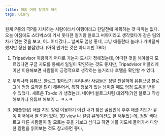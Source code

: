 ```yaml
---
title: 해외 여행 찰지게 하기
tags: Diary
---
```


원체 P중의 극P를 자처하는 사람이라서 여행이라고 한달전에 계획하는 것 따위는 없다. 오늘 아침에도 스타벅스에 가서 못다한 일기랑 블로그 써야지라고 생각했다가 같은 팀의 차가 없는 것을 보고, 어.. 어디갔나... 날씨도 엄청 좋네, 그냥 애틀란타 놀러나 가버릴까 했지만 정신 붙잡았다. (아직 안가는 것은 아니지만 TBD)

1. Tripadvisor 이용하기
 어디로 가는지 도시가 정해졌는데, 어떠한 것을 해야할지 모르겠다면 구글 지도를 통해서 일일이 확인하는 것도 좋지만, Tripadvisor 어플리케이션 이용해보면 사람들이 긍정적으로 생각하는 놀거리나 호텔을 확인할 수 있다. 

2. 우리나라 유튜브, 블로그 찾아보기
  우리나라 사람들은 정말 친절하게 유튜브랑 블로그에 엄청 요약을 많이 해두어서, 특히 정보가 없는 남미갈 때도 엄청 도움을 받을 수 있었다. 새로운 To-do 가 생겼는데, 네이버 블로그처럼 대외적(?)인 블로그 작성해보거나 유튜브 해보기 ... ㅋㅅㅋ

3. (애플한정) 애플 지도 칼럼 이용하기
 이건 내가 찾은 꿀팁인데 후후 애플 지도가 유독 미국에서 잘 되어 있다. 3D view 나 칼럼 큐레이션도 잘 해두었는데, 정말 색다르고 다른 사람들이 잘 모르는 곳을 가보고 싶다고 하면 애플 지도에 들어가서 다양한 칼럼을 읽어보는 것도 참고하면 좋다, 
